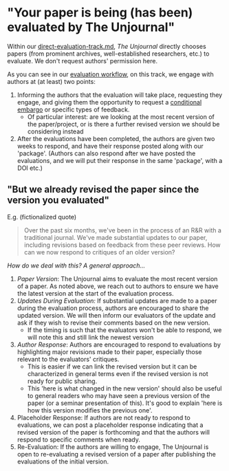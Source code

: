 # "Your paper is being (has been) evaluated by The Unjournal"

Within our [direct-evaluation-track.md](../../policies-projects-evaluation-workflow/considering-projects/direct-evaluation-track.md "mention"), _The Unjournal_ directly chooses papers (from prominent archives, well-established researchers, etc.) to evaluate. We don't request authors' permission here.

As you can see in our [evaluation workflow](../../policies-projects-evaluation-workflow/mapping-evaluation-workflow.md), on this track, we engage with authors at (at least) two points:&#x20;

1. Informing the authors that the evaluation will take place, requesting they engage, and giving them the opportunity to request a [conditional embargo](./#conditional-embargo) or specific types of feedback.
   * &#x20;Of particular interest: are we looking at the most recent version of the paper/project, or is there a further revised version we should be considering instead
2. After the evaluations have been completed, the authors are given two weeks to respond, and have their response posted along with our 'package'. (Authors can also respond after we have posted the evaluations, and we will put their response in the same 'package', with a DOI etc.)



## "But we already revised the paper since the version you evaluated"

E.g. (fictionalized quote)&#x20;

> Over the past six months, we've been in the process of an R\&R with a traditional journal. We've made substantial updates to our paper, including revisions based on feedback from these peer reviews. How can we now respond to critiques of an older version?&#x20;

_How do we deal with this? A general approach..._&#x20;

1. _Paper Version_: The Unjournal aims to evaluate the most recent version of a paper. As noted above, we reach out to authors to ensure we have the latest version at the start of the evaluation process.&#x20;
2. _Updates During Evaluation:_ If substantial updates are made to a paper during the evaluation process, authors are encouraged to share the updated version. We will then inform our evaluators of the update and ask if they wish to revise their comments based on the new version.&#x20;
   * If the timing is such that the evaluators won't be able to respond, we will note this and still link the newest version&#x20;
3. _Author Response_: Authors are encouraged to respond to evaluations by highlighting major revisions made to their paper, especially those relevant to the evaluators' critiques.&#x20;
   * This is easier if we can link the revised version but it can be characterized in general terms  even if the revised version is not ready for public sharing.
   * This 'here is what changed in the new version' should also be useful to general readers who may have seen a previous version of the paper (or a seminar presentation of this). It's good to explain 'here is how this version modifies the previous one'.
4. Placeholder Response: If authors are not ready to respond to evaluations, we can post a placeholder response indicating that a revised version of the paper is forthcoming and that the authors will respond to specific comments when ready.
5. Re-Evaluation: If the authors are willing to engage, The Unjournal is open to re-evaluating a revised version of a paper after publishing the evaluations of the initial version.&#x20;
